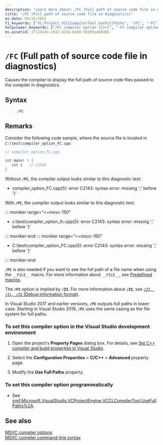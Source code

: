 ```yaml
---
description: "Learn more about: /FC (Full path of source code file in diagnostics)"
title: "/FC (Full path of source code file in diagnostics)"
ms.date: 04/26/2021
f1_keywords: ["VC.Project.VCCLCompilerTool.UseFullPaths", "/FC", "-FC"]
helpviewer_keywords: ["/FC compiler option [C++]", "-FC compiler option [C++]"]
ms.assetid: 1f11414e-cb42-421b-be68-9d369aab036b
---
```

# `/FC` (Full path of source code file in diagnostics)

Causes the compiler to display the full path of source code files passed to the compiler in diagnostics.

## Syntax

> **`/FC`**

## Remarks

Consider the following code sample, where the source file is located in *`C:\test\compiler_option_FC.cpp`*:

```cpp
// compiler_option_FC.cpp

int main( ) {
   int i   // C2143
}
```

Without **`/FC`**, the compiler output looks similar to this diagnostic text:

- compiler_option_FC.cpp(5): error C2143: syntax error: missing ';' before '}'

With **`/FC`**, the compiler output looks similar to this diagnostic text:

::: moniker range="<=msvc-150"

- c:\test\compiler_option_fc.cpp(5): error C2143: syntax error: missing ';' before '}'

::: moniker-end
::: moniker range=">=msvc-160"

- C:\test\compiler_option_FC.cpp(5): error C2143: syntax error: missing ';' before '}'

::: moniker-end

**`/FC`** is also needed if you want to see the full path of a file name when using the `__FILE__` macro. For more information about `__FILE__`, see [Predefined macros](../../preprocessor/predefined-macros.md).

The **`/FC`** option is implied by **`/ZI`**. For more information about **`/ZI`**, see [`/Z7, /Zi, /ZI` (Debug information format)](z7-zi-zi-debug-information-format.md).

In Visual Studio 2017 and earlier versions, **`/FC`** outputs full paths in lower case. Starting in Visual Studio 2019, **`/FC`** uses the same casing as the file system for full paths.

### To set this compiler option in the Visual Studio development environment

1. Open the project's **Property Pages** dialog box. For details, see [Set C++ compiler and build properties in Visual Studio](../working-with-project-properties.md).

1. Select the **Configuration Properties** > **C/C++** > **Advanced** property page.

1. Modify the **Use Full Paths** property.

### To set this compiler option programmatically

- See <xref:Microsoft.VisualStudio.VCProjectEngine.VCCLCompilerTool.UseFullPaths%2A>.

## See also

[MSVC compiler options](compiler-options.md)\
[MSVC compiler command-line syntax](compiler-command-line-syntax.md)
